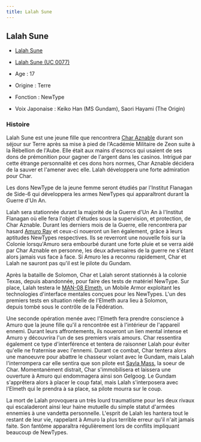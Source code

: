 ```yaml
---
title: Lalah Sune
---
```



Lalah Sune
----------





* [Lalah Sune](javascript:change_image_m('images/stories/saga/msgundam/persos/lalah-sune.png');)
* [Lalah Sune (UC 0077)](javascript:change_image_m('images/stories/saga/origin/persos/lalah-sune.png');)




* Age : 17
* Origine : Terre
* Fonction : NewType
* Voix Japonaise : Keiko Han (MS Gundam), Saori Hayami (The Origin)


### Histoire


Lalah Sune est une jeune fille que rencontrera [Char Aznable](uc/mobile-suit-gundam/char-aznable.html) durant son séjour sur Terre après sa mise à pied de l'Académie Militaire de Zeon suite à la Rébellion de l'Aube. Elle était aux mains d'escrocs qui usaient de ses dons de prémonition pour gagner de l'argent dans les casinos. Intrigué par cette étrange personnalité et ces dons hors normes, Char Aznable décidera de la sauver et l'amener avec elle. Lalah développera une forte admiration pour Char. 


Les dons NewType de la jeune femme seront étudiés par l'Institut Flanagan de Side-6 qui développera les armes NewTypes qui apparaîtront durant la Guerre d'Un An. 


Lalah sera stationnée durant la majorité de la Guerre d'Un An à l'Institut Flanagan où elle fera l'objet d'études sous la supervision, et protection, de Char Aznable. Durant les derniers mois de la Guerre, elle rencontrera par hasard [Amuro Ray](uc/mobile-suit-gundam/amuro-ray.html) et ceux-ci noueront un lien également, grâce à leurs aptitudes NewTypes respectives. Ils se reverront une nouvelle fois sur la Colonie lorsqu'Amuro sera embourbé durant une forte pluie et se verra aidé par Char Aznable en personne, les deux adversaires de la guerre ne s'étant alors jamais vus face à face. Si Amuro les a reconnu rapidement, Char et Lalah ne sauront pas qu'il est le pilote du Gundam. 


Après la bataille de Solomon, Char et Lalah seront stationnés à la colonie Texas, depuis abandonnée, pour faire des tests de matériel NewType. Sur place, Lalah testera le [MAN-08 Elmeth](uc/mobile-suit-gundam/man-08-elmeth.html), un Mobile Armor exploitant les technologies d'interface mentales conçues pour les NewTypes. L'un des premiers tests en situation réelle de l'Elmeth aura lieu à Solomon, depuis tombé sous le contrôle de la Fédération. 


Une seconde opération menée avec l'Elmeth fera prendre conscience à Amuro que la jeune fille qu'il a rencontrée est à l'intérieur de l'appareil ennemi. Durant leurs affrontements, ils noueront un lien mental intense et Amuro y découvrira l'un de ses premiers vrais amours. Char ressentira également ce type d'interférence et tentera de raisonner Lalah pour éviter qu'elle ne fraternise avec l'ennemi. Durant ce combat, Char tentera alors une manoeuvre pour abattre le chasseur volant avec le Gundam, mais Lalah l'interrompera car elle sentira que son pilote est [Sayla Mass](uc/mobile-suit-gundam/sayla-mass.html), la soeur de Char. Momentanément distrait, Char s'immobilisera et laissera une ouverture à Amuro qui endommagera ainsi son Gelgoog. Le Gundam s'apprêtera alors à placer le coup fatal, mais Lalah s'interposera avec l'Elmeth qui le prendra à sa place, sa pilote mourra sur le coup. 


La mort de Lalah provoquera un très lourd traumatisme pour les deux rivaux qui escaladeront ainsi leur haine mutuelle du simple statut d'armées ennemies à une vandetta personnelle. L'esprit de Lalah les hantera tout le restant de leur vie, rappelant à Amuro la plus terrible erreur qu'il n'ait jamais faite. Son fantôme apparaîtra régulièrement lors de conflits impliquant beaucoup de NewTypes. 


